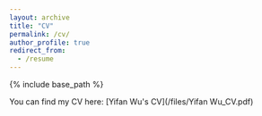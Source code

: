 ```yaml
---
layout: archive
title: "CV"
permalink: /cv/
author_profile: true
redirect_from:
  - /resume
---
```


{% include base_path %}

You can find my CV here: [Yifan Wu's CV](/files/Yifan Wu_CV.pdf)
